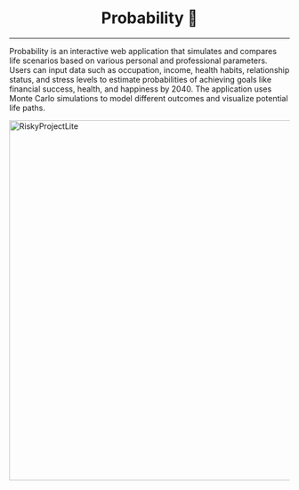 <h1 align="center">Probability 🎲</h1>
<hr>

Probability is an interactive web application that simulates and compares life scenarios based on various personal and professional parameters. Users can input data such as occupation, income, health habits, relationship status, and stress levels to estimate probabilities of achieving goals like financial success, health, and happiness by 2040. The application uses Monte Carlo simulations to model different outcomes and visualize potential life paths.

<img width="1120" height="648" alt="RiskyProjectLite" src="https://github.com/user-attachments/assets/7f2e1635-a444-474f-92bf-a273af81f7ce" />


